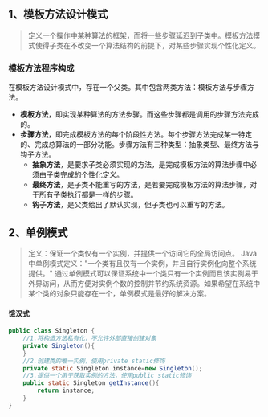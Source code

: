 ## 1、模板方法设计模式
>定义一个操作中某种算法的框架，而将一些步骤延迟到子类中。模板方法模式使得子类在不改变一个算法结构的前提下，对某些步骤实现个性化定义。
### 模板方法程序构成
  在模板方法设计模式中，存在一个父类。其中包含两类方法：模板方法与步骤方法。
 * **模板方法**，即实现某种算法的方法步骤。而这些步骤都是调用的步骤方法完成的。<br>
 * **步骤方法**，即完成模板方法的每个阶段性方法。每个步骤方法完成某一特定的、完成总算法的一部分功能。步骤方法有三种类型：抽象类型、最终方法与钩子方法。<br>
     * **抽象方法**，是要求子类必须实现的方法，是完成模板方法的算法步骤中必须由子类完成的个性化定义。<br>
     * **最终方法**，是子类不能重写的方法，是若要完成模板方法的算法步骤，对于所有子类执行都是一样的步骤。<br>
     * **钩子方法**，是父类给出了默认实现，但子类也可以重写的方法。
## 2、单例模式
> 定义：保证一个类仅有一个实例，并提供一个访问它的全局访问点。
> Java中单例模式定义："一个类有且仅有一个实例，并且自行实例化向整个系统提供。"
> 通过单例模式可以保证系统中一个类只有一个实例而且该实例易于外界访问，从而方便对实例个数的控制并节约系统资源。如果希望在系统中某个类的对象只能存在一个，单例模式是最好的解决方案。
#### 饿汉式
>
```java
public class Singleton {
    //1.将构造方法私有化，不允许外部直接创建对象
    private Singleton(){        
    }    
    //2.创建类的唯一实例，使用private static修饰
    private static Singleton instance=new Singleton();
    //3.提供一个用于获取实例的方法，使用public static修饰
    public static Singleton getInstance(){
        return instance;
    }
}
```

